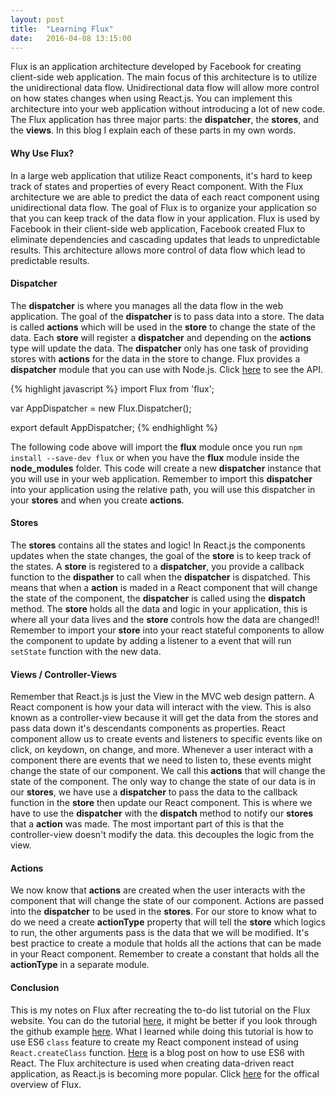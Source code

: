 ```yaml
---
layout: post
title:  "Learning Flux"
date:   2016-04-08 13:15:00
---
```

Flux is an application architecture developed by Facebook for creating client-side web application. The main focus of this architecture is to utilize the unidirectional data flow. Unidirectional data flow will allow more control on how states changes when using React.js. You can implement this architecture into your web application without introducing a lot of new code. The Flux application has three major parts: the __dispatcher__, the __stores__, and the __views__. In this blog I explain each of these parts in my own words.

#### Why Use Flux?

In a large web application that utilize React components, it's hard to keep track of states and properties of every React component. With the Flux architecture we are able to predict the data of each react component using unidirectional data flow. The goal of Flux is to organize your application so that you can keep track of the data flow in your application. Flux is used by Facebook in their client-side web application, Facebook created Flux to eliminate dependencies and cascading updates that leads to unpredictable results. This architecture allows more control of data flow which lead to predictable results.

#### Dispatcher

The __dispatcher__ is where you manages all the data flow in the web application. The goal of the __dispatcher__ is to pass data into a store. The data is called __actions__ which will be used in the __store__ to change the state of the data. Each __store__ will register a __dispatcher__ and depending on the __actions__ type will update the data. The __dispatcher__ only has one task of providing stores with __actions__ for the data in the store to change. Flux provides a __dispatcher__ module that you can use with Node.js. Click <a href="https://facebook.github.io/flux/docs/dispatcher.html#content" target="_blank">here</a> to see the API.

{% highlight javascript %}
  import Flux from 'flux';

  var AppDispatcher = new Flux.Dispatcher();

  export default AppDispatcher;
{% endhighlight %}

The following code above will import the __flux__ module once you run `npm install --save-dev flux` or when you have the __flux__ module inside the __node_modules__ folder. This code will create a new __dispatcher__ instance that you will use in your web application. Remember to import this __dispatcher__ into your application using the relative path, you will use this dispatcher in your __stores__ and when you create __actions__.

#### Stores

The __stores__ contains all the states and logic! In React.js the components updates when the state changes, the goal of the __store__ is to keep track of the states. A __store__ is registered to a __dispatcher__, you provide a callback function to the __dispather__ to call when the __dispatcher__ is dispatched. This means that when a __action__ is maded in a React component that will change the state of the component, the __dispatcher__ is called using the __dispatch__ method. The __store__ holds all the data and logic in your application, this is where all your data lives and the __store__ controls how the data are changed!! Remember to import your __store__ into your react stateful components to allow the component to update by adding a listener to a event that will run `setState` function with the new data.

#### Views / Controller-Views

Remember that React.js is just the View in the MVC web design pattern. A React component is how your data will interact with the view. This is also known as a controller-view because it will get the data from the stores and pass data down it's descendants components as properties. React component allow us to create events and listeners to specific events like on click, on keydown, on change, and more. Whenever a user interact with a component there are events that we need to listen to, these events might change the state of our component. We call this __actions__ that will change the state of the component. The only way to change the state of our data is in our __stores__, we have use a __dispatcher__ to pass the data to the callback function in the __store__ then update our React component. This is where we have to use the __dispatcher__ with the __dispatch__ method to notify our __stores__ that a __action__ was made. The most important part of this is that the controller-view doesn't modify the data. this decouples the logic from the view.

#### Actions

We now know that __actions__ are created when the user interacts with the component that will change the state of our component. Actions are passed into the __dispatcher__ to be used in the __stores__. For our store to know what to do we need a create __actionType__ property that will tell the __store__ which logics to run, the other arguments pass is the data that we will be modified. It's best practice to create a module that holds all the actions that can be made in your React component. Remember to create a constant that holds all the __actionType__ in a separate module.

#### Conclusion

This is my notes on Flux after recreating the to-do list tutorial on the Flux website. You can do the tutorial <a href="https://facebook.github.io/flux/docs/todo-list.html#content" target="_blank">here</a>, it might be better if you look through the github example <a href="https://github.com/facebook/flux/tree/master/examples/flux-todomvc/" target="_blank">here</a>. What I learned while doing this tutorial is how to use ES6 `class` feature to create my React component instead of using `React.createClass` function. <a href="http://egorsmirnov.me/2015/05/22/react-and-es6-part1.html" target="_blank">Here</a> is a blog post on how to use ES6 with React. The Flux architecture is used when creating data-driven react application, as React.js is becoming more popular. Click <a href="https://facebook.github.io/flux/docs/overview.html#content" target="_blank">here</a> for the offical overview of Flux. 
